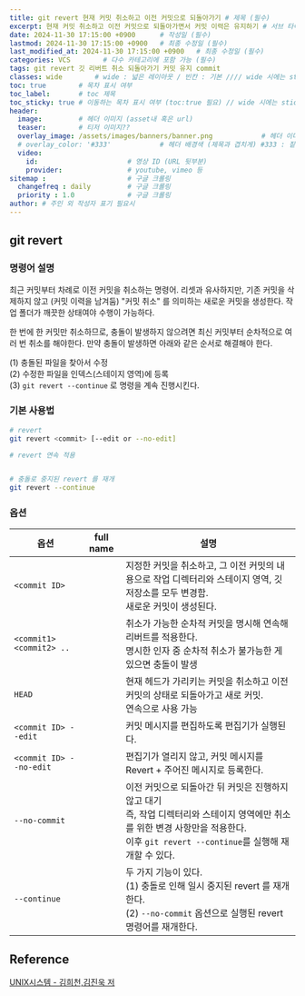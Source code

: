 ```yaml
---
title: git revert 현재 커밋 취소하고 이전 커밋으로 되돌아가기 # 제목 (필수)
excerpt: 현재 커밋 취소하고 이전 커밋으로 되돌아가면서 커밋 이력은 유지하기 # 서브 타이틀이자 meta description (필수)
date: 2024-11-30 17:15:00 +0900      # 작성일 (필수)
lastmod: 2024-11-30 17:15:00 +0900   # 최종 수정일 (필수)
last_modified_at: 2024-11-30 17:15:00 +0900   # 최종 수정일 (필수)
categories: VCS        # 다수 카테고리에 포함 가능 (필수)
tags: git revert 깃 리버트 취소 되돌아가기 커밋 유지 commit                     # 태그 복수개 가능 (필수)
classes: wide        # wide : 넓은 레이아웃 / 빈칸 : 기본 //// wide 시에는 sticky toc 불가
toc: true        # 목차 표시 여부
toc_label:       # toc 제목
toc_sticky: true # 이동하는 목차 표시 여부 (toc:true 필요) // wide 시에는 sticky toc 불가
header: 
  image:         # 헤더 이미지 (asset내 혹은 url)
  teaser:        # 티저 이미지??
  overlay_image: /assets/images/banners/banner.png            # 헤더 이미지 (제목과 겹치게)
  # overlay_color: '#333'            # 헤더 배경색 (제목과 겹치게) #333 : 짙은 회색 (필수)
  video:
    id:                      # 영상 ID (URL 뒷부분)
    provider:                # youtube, vimeo 등
sitemap :                    # 구글 크롤링
  changefreq : daily         # 구글 크롤링
  priority : 1.0             # 구글 크롤링
author: # 주인 외 작성자 표기 필요시
---
```

<!--postNo: 20241130_009-->

## git revert  

### 명령어 설명  

최근 커밋부터 차례로 이전 커밋을 취소하는 명령어. 리셋과 유사하지만, 기존 커밋을 삭제하지 않고 (커밋 이력을 남겨둠) "커밋 취소" 를 의미하는 새로운 커밋을 생성한다. 작업 폴더가 깨끗한 상태여야 수행이 가능하다.  

한 번에 한 커밋만 취소하므로, 충돌이 발생하지 않으려면 최신 커밋부터 순차적으로 여러 번 취소를 해야한다. 만약 충돌이 발생하면 아래와 같은 순서로 해결해야 한다.  

(1) 충돌된 파일을 찾아서 수정  
(2) 수정한 파일을 인덱스(스테이지 영역)에 등록  
(3) `git revert --continue` 로 명령을 계속 진행시킨다.  

### 기본 사용법  

```bash
# revert
git revert <commit> [--edit or --no-edit]

# revert 연속 적용


# 충돌로 중지된 revert 를 재개
git revert --continue
```

### 옵션  

|옵션|full name|설명|
|---|---|---|
|`<commit ID>`||지정한 커밋을 취소하고, 그 이전 커밋의 내용으로 작업 디렉터리와 스테이지 영역, 깃 저장소를 모두 변경함.<br>새로운 커밋이 생성된다.|
|`<commit1> <commit2> ..`||취소가 가능한 순차적 커밋을 명시해 연속해 리버트를 적용한다.<br>명시한 인자 중 순차적 취소가 불가능한 게 있으면 충돌이 발생|
|`HEAD`||현재 헤드가 가리키는 커밋을 취소하고 이전 커밋의 상태로 되돌아가고 새로 커밋.<br>연속으로 사용 가능|
|`<commit ID> --edit`||커밋 메시지를 편집하도록 편집기가 실행된다.|
|`<commit ID> --no-edit`||편집기가 열리지 않고, 커밋 메시지를 Revert + 주어진 메시지로 등록한다.|
|`--no-commit`||이전 커밋으로 되돌아간 뒤 커밋은 진행하지 않고 대기<br>즉, 작업 디렉터리와 스테이지 영역에만 취소를 위한 변경 사항만을 적용한다.<br>이후 `git revert --continue`를 실행해 재개할 수 있다.|
|`--continue`||두 가지 기능이 있다.<br>(1) 충돌로 인해 일시 중지된 revert 를 재개한다.<br>(2) `--no-commit` 옵션으로 실행된 revert 명령어를 재개한다.|

## Reference  

[UNIX시스템 - 김희천,김진욱 저](https://search.shopping.naver.com/book/catalog/41474371650)  

